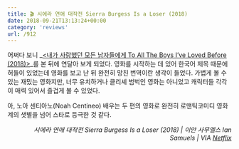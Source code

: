 ```yaml
---
title: 🎬 시에라 연애 대작전 Sierra Burgess Is a Loser (2018)
date: 2018-09-21T13:13:24+00:00
category: 'reviews'
url: /912
---
```


어쩌다 보니 _[<내가 사랑했던 모든 남자들에게 To All The Boys I&#8217;ve Loved Before (2018)>][1]_를 본 뒤에 연달아 보게 되었다. 영화를 시작하는 데 있어 한국어 제목 때문에 허들이 있었는데 영화를 보고 난 뒤 완전히 망친 번역이란 생각이 들었다. 가볍게 볼 수 있는 재밌는 영화지만, 너무 유치하거나 클리셰 범벅인 영화는 아니었고 캐릭터들 각각이 매력 있어서 즐겁게 볼 수 있었다.

아, 노아 센티아노(Noah Centineo) 배우는 두 편의 영화로 완전히 로맨틱코미디 영화계의 샛별을 넘어 스타로 등극한 것 같다.

<p style="text-align:right">
  <em>시에라 연애 대작전 Sierra Burgess Is a Loser (2018) | 이안 사무엘스 Ian Samuels |&nbsp;VIA&nbsp;<a href="http://netflix.com" target="_blank" rel="noreferrer noopener">Netflix</a></em>
</p>

 [1]: https://dowha.kim/907